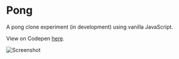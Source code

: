 # Pong
A pong clone experiment (in development) using vanilla JavaScript.

View on Codepen [here](https://codepen.io/denismcdonald/full/JvaBNM/).

![Screenshot](https://github.com/denismcdonald/Pong/blob/master/Capture.JPG)

